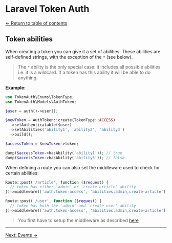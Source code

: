 # Laravel Token Auth

[&larr; Return to table of contents](./README.md)

## Token abilities

When creating a token you can give it a set of abilities. These abilities are self-defined strings, with the exception of the `*` (see below).

> The `*` ability is the only special case: it includes all possible abilities i.e. it is a wildcard. If a token has this ability it will be able to do anything.

**Example:**

```php
use TokenAuth\Enums\TokenType;
use TokenAuth\Models\AuthToken;

$user = auth()->user();

$newToken = AuthToken::create(TokenType::ACCESS)
  ->setAuthenticatable($user)
  ->setAbilities('ability1', 'ability2', 'ability3')
  ->build();

$accessToken = $newToken->token;

dump($accessToken->hasAbility('ability1')); // true
dump($accessToken->hasAbility('ability5')); // false
```

When defining a route you can also set the middleware used to check for certain abilities:

```php
Route::post('/article', function ($request) {
  // token has either 'admin' or 'create-article' ability
})->middleware(['auth:token-access', 'abilities:admin,create-article']);

Route::post('/user', function ($request) {
  // token has both the 'admin' and 'create-user' ability
})->middleware(['auth:token-access', 'abilities:admin,create-article']);
```

> You first have to setup the middleware as described [here](./README.md#adding-the-middleware-optional)

---

[Next: Events &rarr;](./03-events.md)
